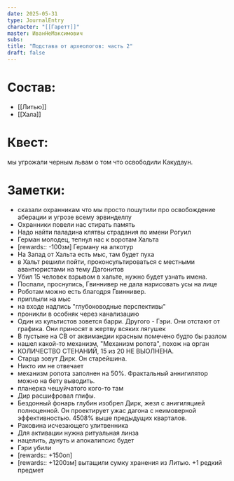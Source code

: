 ```yaml
---
date: 2025-05-31
type: JournalEntry
character: "[[Гаретт]]"
master: ИванНеМаксимович
subs: 
title: "Подстава от археологов: часть 2"
draft: false
---
```

# Состав:
- [[Литью]]
- [[Хала]]
# Квест:
мы угрожали черным львам о том что освободили Какудаун.
 
# Заметки:
- сказали охранникам что мы просто пошутили про освобождение аберации и угрозе всему эрвинделлу
- Охранники повели нас стирать память
- Надо найти паладина клятвы страдания по имени Рогуил
- Герман молодец, тепнул нас к воротам Хальта
- [rewards:: -100зм] Герману на алкотур
- На Запад от Хальта есть мыс, там будет пуха
- в Хальт решили пойти, проконсультироваться с местными авантюристами на тему Дагонитов
- Убил 15 человек взрывом в хальте, нужно будет узнать имена.
- Поспали, проснулись, Гвиннивер не дала нарисовать усы на лице
- Роботам можно есть благодря Гвиннивер.
- приплыли на мыс
- на входе надпись "глубоководные перспективы"
- проникли в особняк через канализацию
- Один из культистов зовется барри. Другого - Гэри. Они отстают от графика. Они приносят в жертву всяких лягушек
- В пустыне на СВ от аквимандии красным помечено будто бы разлом
- нашел какой-то механизм, "Механизм ропота", похож на орган
- КОЛИЧЕСТВО СТЕНАНИЙ, 15 из 20 НЕ ВЫОЛНЕНА.
- Старца зовут Дирк. Он старейшина.
- Никто им не отвечает
- механизм ропота заполнен на 50%. Фрактальный аннигилятор можно на бету выводить.
- планерка чешуйчатого кого-то там
- Дир расшифровал глифы.
- Бездонный фонарь глубин изобрел Дирк, жезл с анигиляцией полноценной. Он проектирует ужас дагона с неимоверной эффективностью. 4508% выше предыдущих кварталов.
- Раковина исчезающего улитвенника
- Для активации нужна ритуальная линза
- нацелить, дунуть и апокалипсис будет
- Гэри убили
- [rewards:: +150оп]
- [rewards:: +1200зм]
вытащили сумку хранения из Литью.
+1 редкий предмет